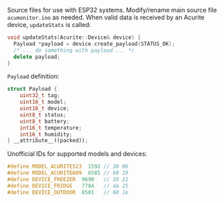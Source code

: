 Source files for use with ESP32 systems. Modify/rename main source file `acumonitor.ino` as needed. When valid data is received by an Acurite device, `updateStats` is called:

```cpp
void updateStats(Acurite::Device& device) {
  Payload *payload = device.create_payload(STATUS_OK);
  /* ... do something with payload ... */
  delete payload;
}
```

`Payload` definition:

```cpp
struct Payload {
    uint32_t tag;
    uint16_t model;
    uint16_t device;
    uint8_t status;
    uint8_t battery;
    int16_t temperature;
    int16_t humidity;
} __attribute__((packed));
```

Unofficial IDs for supported models and devices:

```cpp
#define MODEL_ACURITE523  1592 // 38 06
#define MODEL_ACURITE609  6585 // b9 19
#define DEVICE_FREEZER  9690   // 35 21
#define DEVICE_FRIDGE   7784   // da 25
#define DEVICE_OUTDOOR  8501   // 68 1e
```
